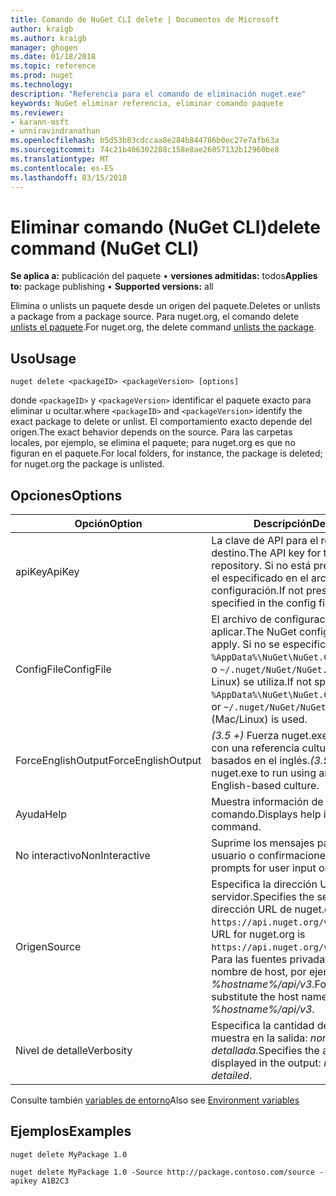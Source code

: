 ```yaml
---
title: Comando de NuGet CLI delete | Documentos de Microsoft
author: kraigb
ms.author: kraigb
manager: ghogen
ms.date: 01/18/2018
ms.topic: reference
ms.prod: nuget
ms.technology: 
description: "Referencia para el comando de eliminación nuget.exe"
keywords: NuGet eliminar referencia, eliminar comando paquete
ms.reviewer:
- karann-msft
- unniravindranathan
ms.openlocfilehash: b5d53b83cdccaa8e284b844786b0ec27e7afb63a
ms.sourcegitcommit: 74c21b406302288c158e8ae26057132b12960be8
ms.translationtype: MT
ms.contentlocale: es-ES
ms.lasthandoff: 03/15/2018
---
```

# <a name="delete-command-nuget-cli"></a><span data-ttu-id="d889a-104">Eliminar comando (NuGet CLI)</span><span class="sxs-lookup"><span data-stu-id="d889a-104">delete command (NuGet CLI)</span></span>

<span data-ttu-id="d889a-105">**Se aplica a:** publicación del paquete &bullet; **versiones admitidas:** todos</span><span class="sxs-lookup"><span data-stu-id="d889a-105">**Applies to:** package publishing &bullet; **Supported versions:** all</span></span>

<span data-ttu-id="d889a-106">Elimina o unlists un paquete desde un origen del paquete.</span><span class="sxs-lookup"><span data-stu-id="d889a-106">Deletes or unlists a package from a package source.</span></span> <span data-ttu-id="d889a-107">Para nuget.org, el comando delete [unlists el paquete](../policies/deleting-packages.md).</span><span class="sxs-lookup"><span data-stu-id="d889a-107">For nuget.org, the delete command [unlists the package](../policies/deleting-packages.md).</span></span>

## <a name="usage"></a><span data-ttu-id="d889a-108">Uso</span><span class="sxs-lookup"><span data-stu-id="d889a-108">Usage</span></span>

```cli
nuget delete <packageID> <packageVersion> [options]
```

<span data-ttu-id="d889a-109">donde `<packageID>` y `<packageVersion>` identificar el paquete exacto para eliminar u ocultar.</span><span class="sxs-lookup"><span data-stu-id="d889a-109">where `<packageID>` and `<packageVersion>` identify the exact package to delete or unlist.</span></span> <span data-ttu-id="d889a-110">El comportamiento exacto depende del origen.</span><span class="sxs-lookup"><span data-stu-id="d889a-110">The exact behavior depends on the source.</span></span> <span data-ttu-id="d889a-111">Para las carpetas locales, por ejemplo, se elimina el paquete; para nuget.org es que no figuran en el paquete.</span><span class="sxs-lookup"><span data-stu-id="d889a-111">For local folders, for instance, the package is deleted; for nuget.org the package is unlisted.</span></span>

## <a name="options"></a><span data-ttu-id="d889a-112">Opciones</span><span class="sxs-lookup"><span data-stu-id="d889a-112">Options</span></span>

| <span data-ttu-id="d889a-113">Opción</span><span class="sxs-lookup"><span data-stu-id="d889a-113">Option</span></span> | <span data-ttu-id="d889a-114">Descripción</span><span class="sxs-lookup"><span data-stu-id="d889a-114">Description</span></span> |
| --- | --- |
| <span data-ttu-id="d889a-115">apiKey</span><span class="sxs-lookup"><span data-stu-id="d889a-115">ApiKey</span></span> | <span data-ttu-id="d889a-116">La clave de API para el repositorio de destino.</span><span class="sxs-lookup"><span data-stu-id="d889a-116">The API key for the target repository.</span></span> <span data-ttu-id="d889a-117">Si no está presente, se utiliza el especificado en el archivo de configuración.</span><span class="sxs-lookup"><span data-stu-id="d889a-117">If not present, the one specified in the config file is used.</span></span> |
| <span data-ttu-id="d889a-118">ConfigFile</span><span class="sxs-lookup"><span data-stu-id="d889a-118">ConfigFile</span></span> | <span data-ttu-id="d889a-119">El archivo de configuración de NuGet para aplicar.</span><span class="sxs-lookup"><span data-stu-id="d889a-119">The NuGet configuration file to apply.</span></span> <span data-ttu-id="d889a-120">Si no se especifica, `%AppData%\NuGet\NuGet.Config` (Windows) o `~/.nuget/NuGet/NuGet.Config` (Mac o Linux) se utiliza.</span><span class="sxs-lookup"><span data-stu-id="d889a-120">If not specified, `%AppData%\NuGet\NuGet.Config` (Windows) or `~/.nuget/NuGet/NuGet.Config` (Mac/Linux) is used.</span></span>|
| <span data-ttu-id="d889a-121">ForceEnglishOutput</span><span class="sxs-lookup"><span data-stu-id="d889a-121">ForceEnglishOutput</span></span> | <span data-ttu-id="d889a-122">*(3.5 +)*  Fuerza nuget.exe ejecutándose con una referencia cultural invariable, basados en el inglés.</span><span class="sxs-lookup"><span data-stu-id="d889a-122">*(3.5+)* Forces nuget.exe to run using an invariant, English-based culture.</span></span> |
| <span data-ttu-id="d889a-123">Ayuda</span><span class="sxs-lookup"><span data-stu-id="d889a-123">Help</span></span> | <span data-ttu-id="d889a-124">Muestra información de ayuda para el comando.</span><span class="sxs-lookup"><span data-stu-id="d889a-124">Displays help information for the command.</span></span> |
| <span data-ttu-id="d889a-125">No interactivo</span><span class="sxs-lookup"><span data-stu-id="d889a-125">NonInteractive</span></span> | <span data-ttu-id="d889a-126">Suprime los mensajes para la entrada de usuario o confirmaciones.</span><span class="sxs-lookup"><span data-stu-id="d889a-126">Suppresses prompts for user input or confirmations.</span></span> |
| <span data-ttu-id="d889a-127">Origen</span><span class="sxs-lookup"><span data-stu-id="d889a-127">Source</span></span> | <span data-ttu-id="d889a-128">Especifica la dirección URL del servidor.</span><span class="sxs-lookup"><span data-stu-id="d889a-128">Specifies the server URL.</span></span> <span data-ttu-id="d889a-129">La dirección URL de nuget.org `https://api.nuget.org/v3/index.json`.</span><span class="sxs-lookup"><span data-stu-id="d889a-129">The URL for nuget.org is `https://api.nuget.org/v3/index.json`.</span></span> <span data-ttu-id="d889a-130">Para las fuentes privadas, sustituya el nombre de host, por ejemplo, *%hostname%/api/v3*.</span><span class="sxs-lookup"><span data-stu-id="d889a-130">For private feeds, substitute the host name, for example, *%hostname%/api/v3*.</span></span> |
| <span data-ttu-id="d889a-131">Nivel de detalle</span><span class="sxs-lookup"><span data-stu-id="d889a-131">Verbosity</span></span> | <span data-ttu-id="d889a-132">Especifica la cantidad de detalle que se muestra en la salida: *normal*, *quiet*, *detallada*.</span><span class="sxs-lookup"><span data-stu-id="d889a-132">Specifies the amount of detail displayed in the output: *normal*, *quiet*, *detailed*.</span></span> |

<span data-ttu-id="d889a-133">Consulte también [variables de entorno](cli-ref-environment-variables.md)</span><span class="sxs-lookup"><span data-stu-id="d889a-133">Also see [Environment variables](cli-ref-environment-variables.md)</span></span>

## <a name="examples"></a><span data-ttu-id="d889a-134">Ejemplos</span><span class="sxs-lookup"><span data-stu-id="d889a-134">Examples</span></span>

```cli
nuget delete MyPackage 1.0

nuget delete MyPackage 1.0 -Source http://package.contoso.com/source -apikey A1B2C3
```

